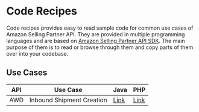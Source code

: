 # Code Recipes

Code recipes provides easy to read sample code for common use cases of Amazon Selling Partner API. They are provided in multiple programming languages and are based on [Amazon Selling Partner API SDK](https://github.com/amzn/selling-partner-api-sdk). The main purpose of them is to read or browse through them and copy parts of them over into your codebase.

## Use Cases
| API | Use Case | Java                                                           | PHP                                                |
| --- | -------- |----------------------------------------------------------------|----------------------------------------------------|
| AWD | Inbound Shipment Creation | [Link](java/src/main/java/awd/InboundOrderCreationRecipe.java) | [Link](php/src/awd/InboundOrderCreationRecipe.php) |
